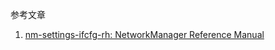 参考文章

1. [nm-settings-ifcfg-rh: NetworkManager Reference Manual](https://developer.gnome.org/NetworkManager/unstable/nm-settings-ifcfg-rh.html)

